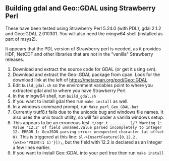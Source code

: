 ## Building gdal and Geo::GDAL using Strawberry Perl

These have been tested using Strawberry Perl 5.24.0 (with PDL), gdal 2.1.2 and Geo::GDAL 2.010301.
You will also need the mingw64 shell (installed as part of msys2).

It appears that the PDL version of Strawberry perl is needed, as it provides HDF, NetCDF and other libraries that are not in the "vanilla" Strawberry releases.  

1.  Download and extract the source code for GDAL (or get it using svn).
1.  Download and extract the Geo::GDAL package from cpan.  Look for the download link at the left of https://metacpan.org/pod/Geo::GDAL
1.  Edit ```build_gdal.sh``` so the environment variables point to where you extracted gdal and to where you have Strawberry Perl.
1.  In the mingw64 shell, run ```build_gdal.sh```
  1.  If you want to install gdal then run ```make install``` as well.
1.  In a windows command prompt, run ```Make_perl_Geo_GDAL.bat```
  1.  Currently t/utf8.t fails due to the unicode bug and windows file names.  It also uses the unix touch utility, so will fail under a vanilla windows setup.
  1.  This appears to be an erroneous test.  ```t/ogr.t ........ 1/? Warning 1: Value '12.2' of field unnamed.value parsed incompletely to integer 12.
ERROR 1: GeoJSON parsing error: unexpected character (at offset 0)```.  This is triggered at this line: ```$l->InsertFeature([0,12.2,{wkt=>'POINT(1 1)'}]);```, but the field with 12.2 is declared as an Integer a few lines earlier.  
1.  If you want to install Geo::GDAL into your perl tree then run ```make install```
